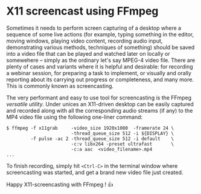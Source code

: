 # X11 screencast using FFmpeg

Sometimes it needs to perform screen capturing of a desktop where a sequence of some live actions (for example, typing something in the editor, moving windows, playing video content, recording audio input, demonstrating various methods, techniques of something) should be saved into a video file that can be played and watched later on locally or somewehere &ndash; simply as the ordinary let's say MPEG-4 video file. There are plenty of cases and variants where it is helpful and desirable: for recording a webinar session, for preparing a task to implement, or visually and orally reporting about its carrying out progress or completeness, and many more. This is commonly known as screencasting.

The very performant and easy to use tool for screencasting is the FFmpeg *versatile utility*. Under unices an X11-driven desktop can be easily captured and recorded along with all the corresponding audio streams (if any) to the MP4 video file using the following one-liner command:

```
$ ffmpeg -f x11grab     -video_size 1920x1080  -framerate 24 \
                        -thread_queue_size 512 -i ${DISPLAY} \
         -f pulse -ac 2 -thread_queue_size 512 -i default    \
                        -c:v libx264 -preset ultrafast       \
                        -c:a aac  <video_filename>.mp4
...
```

To finish recording, simply hit `<Ctrl-C>` in the terminal window where screencasting was started, and get a brand new video file just created.

Happy X11-screencasting with FFmpeg ! :+1:
